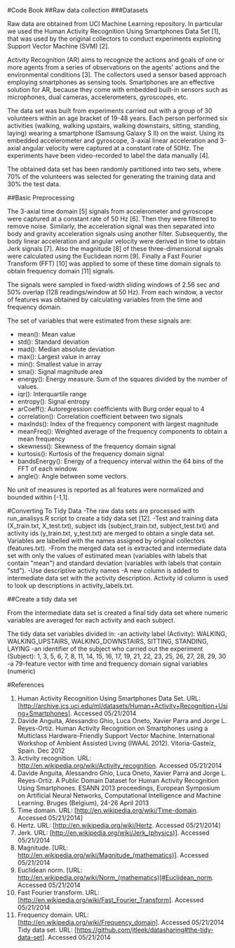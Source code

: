 #Code Book
##Raw data collection
###Datasets

Raw data are obtained from UCI Machine Learning repository. In particular we used the Human Activity Recognition Using Smartphones Data Set [1], that was used by the original collectors to conduct experiments exploiting Support Vector Machine (SVM) [2].

Activity Recognition (AR) aims to recognize the actions and goals of one or more agents from a series of observations on the agents' actions and the environmental conditions [3]. The collectors used a sensor based approach employing smartphones as sensing tools. Smartphones are an effective solution for AR, because they come with embedded built-in sensors such as microphones, dual cameras, accelerometers, gyroscopes, etc.

The data set was built from experiments carried out with a group of 30 volunteers within an age bracket of 19-48 years. Each person performed six activities (walking, walking upstairs, walking downstairs, sitting, standing, laying) wearing a smartphone (Samsung Galaxy S II) on the waist. Using its embedded accelerometer and gyroscope, 3-axial linear acceleration and 3-axial angular velocity were captured at a constant rate of 50Hz. The experiments have been video-recorded to label the data manually [4].

The obtained data set has been randomly partitioned into two sets, where 70% of the volunteers was selected for generating the training data and 30% the test data.

##Basic Preprocessing

The 3-axial time domain [5] signals from accelerometer and gyroscope were captured at a constant rate of 50 Hz [6]. Then they were filtered to remove noise. Similarly, the acceleration signal was then separated into body and gravity acceleration signals using another filter. Subsequently, the body linear acceleration and angular velocity were derived in time to obtain Jerk signals [7]. Also the magnitude [8] of these three-dimensional signals were calculated using the Euclidean norm [9]. Finally a Fast Fourier Transform (FFT) [10] was applied to some of these time domain signals to obtain frequency domain [11] signals.

The signals were sampled in fixed-width sliding windows of 2.56 sec and 50% overlap (128 readings/window at 50 Hz). From each window, a vector of features was obtained by calculating variables from the time and frequency domain.

The set of variables that were estimated from these signals are:

* mean(): Mean value
* std(): Standard deviation
* mad(): Median absolute deviation
* max(): Largest value in array
* min(): Smallest value in array
* sma(): Signal magnitude area
* energy(): Energy measure. Sum of the squares divided by the number of values.
* iqr(): Interquartile range
* entropy(): Signal entropy
* arCoeff(): Autoregression coefficients with Burg order equal to 4
* correlation(): Correlation coefficient between two signals
* maxInds(): Index of the frequency component with largest magnitude
* meanFreq(): Weighted average of the frequency components to obtain a mean frequency
* skewness(): Skewness of the frequency domain signal
* kurtosis(): Kurtosis of the frequency domain signal
* bandsEnergy(): Energy of a frequency interval within the 64 bins of the FFT of each window.
* angle(): Angle between some vectors.

No unit of measures is reported as all features were normalized and bounded within [-1,1].

#Converting To Tidy Data
-The raw data sets are processed with run_analisys.R script to create a tidy data set [12].
-Test and training data (X_train.txt, X_test.txt), subject ids (subject_train.txt, subject_test.txt) and activity ids (y_train.txt, y_test.txt) are merged to obtain a single data set. Variables are labelled with the names assigned by original collectors (features.txt).
-From the merged data set is extracted and intermediate data set with only the values of estimated mean (variables with labels that contain "mean") and standard deviation (variables with labels that contain "std").
-Use descriptive activity names
-A new column is added to intermediate data set with the activity description. Activity id column is used to look up descriptions in activity_labels.txt.

##Create a tidy data set

From the intermediate data set is created a final tidy data set where numeric variables are averaged for each activity and each subject.

The tidy data set  variables divided in:
    -an activity label (Activity): WALKING, WALKING_UPSTAIRS, WALKING_DOWNSTAIRS, SITTING, STANDING, LAYING
    -an identifier of the subject who carried out the experiment (Subject): 1, 3, 5, 6, 7, 8, 11, 14, 15, 16, 17, 19, 21, 22, 23, 25, 26, 27, 28, 29, 30
    -a 79-feature vector with time and frequency domain signal variables (numeric)

#References

1.  Human Activity Recognition Using Smartphones Data Set. URL: [http://archive.ics.uci.edu/ml/datasets/Human+Activity+Recognition+Using+Smartphones]. Accessed 05/21/2014
2.  Davide Anguita, Alessandro Ghio, Luca Oneto, Xavier Parra and Jorge L. Reyes-Ortiz. Human Activity Recognition on Smartphones using a Multiclass Hardware-Friendly Support Vector Machine. International Workshop of Ambient Assisted Living (IWAAL 2012). Vitoria-Gasteiz, Spain. Dec 2012
3.  Activity recognition. URL: http://en.wikipedia.org/wiki/Activity_recognition. Accessed 05/21/2014
4.  Davide Anguita, Alessandro Ghio, Luca Oneto, Xavier Parra and Jorge L. Reyes-Ortiz. A Public Domain Dataset for Human Activity Recognition Using Smartphones. ESANN 2013 proceedings, European Symposium on Artificial Neural Networks, Computational Intelligence and Machine Learning. Bruges (Belgium), 24-26 April 2013
5.  Time domain. URL: [http://en.wikipedia.org/wiki/Time-domain. Accessed 05/21/2014]
6.  Hertz. URL: [http://en.wikipedia.org/wiki/Hertz. Accessed 05/21/2014]
7.  Jerk. URL: [http://en.wikipedia.org/wiki/Jerk_(physics)]. Accessed 05/21/2014
8.  Magnitude. [URL: http://en.wikipedia.org/wiki/Magnitude_(mathematics)]. Accessed 05/21/2014
9.  Euclidean norm. [URL: http://en.wikipedia.org/wiki/Norm_(mathematics)]#Euclidean_norm. Accessed 05/21/2014
10. Fast Fourier transform. URL: [http://en.wikipedia.org/wiki/Fast_Fourier_Transform]. Accessed 05/21/2014
11. Frequency domain. URL: [http://en.wikipedia.org/wiki/Frequency_domain]. Accessed 05/21/2014
    Tidy data set. URL: [https://github.com/jtleek/datasharing#the-tidy-data-set]. Accessed 05/21/2014

